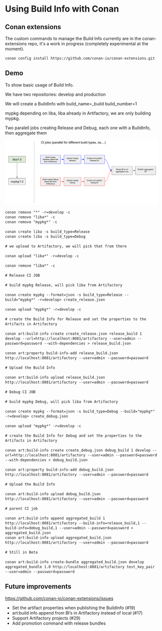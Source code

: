 Using Build Info with Conan
===========================

Conan extensions
----------------

The custom commands to manage the Build Info currently are in the conan-extensions repo,
it's a work in progress (completely experimental at the moment).

```
conan config install https://github.com/conan-io/conan-extensions.git
```

Demo
----

To show basic usage of Build Info.

We have two repositories: develop and production

We will create a BuildInfo with build_name=<config>_build build_number=1

mypkg depending on liba, liba already in Artifactory, we are only building mypkg.

Two paralell jobs creating Release and Debug, each one with a BuildInfo, then aggregate
them

![Alt build](diagram.png?raw=true)

```
conan remove "*" -r=develop -c
conan remove "liba*" -c
conan remove "mypkg*" -c

conan create liba -s build_type=Release
conan create liba -s build_type=Debug

# we upload to Artifactory, we will pick that from there

conan upload "liba*" -r=develop -c

conan remove "liba*" -c

# Release CI JOB

# build mypkg Release, will pick liba from Artifactory

conan create mypkg --format=json -s build_type=Release --build="mypkg*" -r=develop> create_release.json

conan upload "mypkg*" -r=develop -c

# create the Build Info for Release and set the properties to the Artifacts in Artifactory

conan art:build-info create create_release.json release_build 1 develop --url=http://localhost:8081/artifactory --user=admin --password=password --with-dependencies > release_build.json

conan art:property build-info-add release_build.json http://localhost:8081/artifactory --user=admin --password=password

# Upload the Build Info

conan art:build-info upload release_build.json http://localhost:8081/artifactory --user=admin --password=password

# Debug CI JOB

# build mypkg Debug, will pick liba from Artifactory

conan create mypkg --format=json -s build_type=Debug --build="mypkg*" -r=develop> create_debug.json

conan upload "mypkg*" -r=develop -c

# create the Build Info for Debug and set the properties to the Artifacts in Artifactory

conan art:build-info create create_debug.json debug_build 1 develop --url=http://localhost:8081/artifactory --user=admin --password=password --with-dependencies > debug_build.json

conan art:property build-info-add debug_build.json http://localhost:8081/artifactory --user=admin --password=password

# Upload the Build Info

conan art:build-info upload debug_build.json http://localhost:8081/artifactory --user=admin --password=password

# parent CI job

conan art:build-info append aggregated_build 1 http://localhost:8081/artifactory --build-info=release_build,1 --build-info=debug_build,1 --user=admin --password=password > aggregated_build.json
conan art:build-info upload aggregated_build.json http://localhost:8081/artifactory --user=admin --password=password

# Still in Beta

conan art:build-info create-bundle aggregated_build.json develop aggregated_bundle 1.0 http://localhost:8081/artifactory test_key_pair --user=admin --password=password
```

Future improvements
-------------------

https://github.com/conan-io/conan-extensions/issues

- Set the artifact properties when publishing the BuildInfo (#19)
- art:build info append from BI’s in Artifactory instead of local (#17)
- Support Artifactory projects (#29)
- Add promotion command with release bundles
